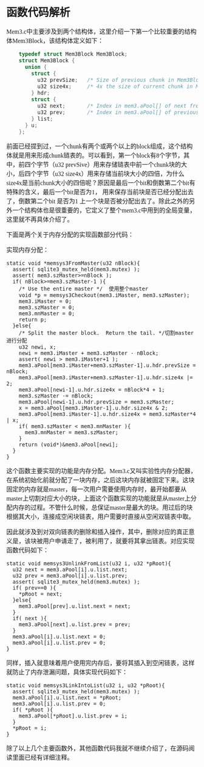 # 函数代码解析
<font face="微软雅黑" size="3px">

Mem3.c中主要涉及到两个结构体，这里介绍一下第一个比较重要的结构体Mem3Block，该结构体定义如下：
```c
	typedef struct Mem3Block Mem3Block;
	struct Mem3Block {
	  union {
	    struct {
	      u32 prevSize;   /* Size of previous chunk in Mem3Block elements */
	      u32 size4x;     /* 4x the size of current chunk in Mem3Block elements */
	    } hdr;
	    struct {
	      u32 next;       /* Index in mem3.aPool[] of next free chunk */
	      u32 prev;       /* Index in mem3.aPool[] of previous free chunk */
	    } list;
	  } u;
	};
```

前面已经提到过，一个chunk有两个或两个以上的block组成，这个结构体就是用来形成chunk链表的。可以看到，第一个block有8个字节，其中，前四个字节（u32 prevSive）用来存储链表中前一个chunk块的大小，后四个字节（u32 size4x）用来存储当前块大小的四倍，为什么size4x是当前chunk大小的四倍呢？原因是最后一个bit和倒数第二个bit有特殊的含义，最后一个bit是否为1， 用来保存当前块是否已经分配出去了，倒数第二个bit 是否为1 上一个块是否被分配出去了。除此之外的另外一个结构体也是很重要的，它定义了整个mem3.c中用到的全局变量，这里就不再具体介绍了。

下面是两个关于内存分配的实现函数部分代码：

实现内存分配：

	static void *memsys3FromMaster(u32 nBlock){
	  assert( sqlite3_mutex_held(mem3.mutex) );
	  assert( mem3.szMaster>=nBlock );
	  if( nBlock>=mem3.szMaster-1 ){
	    /* Use the entire master */  使用整个master
	    void *p = memsys3Checkout(mem3.iMaster, mem3.szMaster);
	    mem3.iMaster = 0;
	    mem3.szMaster = 0;
	    mem3.mnMaster = 0;
	    return p;
	  }else{
	    /* Split the master block.  Return the tail. */切割master进行分配
	    u32 newi, x;
	    newi = mem3.iMaster + mem3.szMaster - nBlock;
	    assert( newi > mem3.iMaster+1 );
	    mem3.aPool[mem3.iMaster+mem3.szMaster-1].u.hdr.prevSize = nBlock;
	    mem3.aPool[mem3.iMaster+mem3.szMaster-1].u.hdr.size4x |= 2;
	    mem3.aPool[newi-1].u.hdr.size4x = nBlock*4 + 1;
	    mem3.szMaster -= nBlock;
	    mem3.aPool[newi-1].u.hdr.prevSize = mem3.szMaster;
	    x = mem3.aPool[mem3.iMaster-1].u.hdr.size4x & 2;
	    mem3.aPool[mem3.iMaster-1].u.hdr.size4x = mem3.szMaster*4 | x;
	    if( mem3.szMaster < mem3.mnMaster ){
	      mem3.mnMaster = mem3.szMaster;
	    }
	    return (void*)&mem3.aPool[newi];
	  }
	}


这个函数主要实现的功能是内存分配。Mem3.c又叫实验性内存分配器，在系统初始化前就分配了一块内存，之后这块内存就被固定下来。这块固定的内存就是master，每一次用户需要使用内存时，最开始都要从master上切割对应大小的块，上面这个函数实现的功能就是从master上分配内存的过程。不管什么时候，总保证master是最大的块。用过后的块根据其大小，连接成空闲块链表，用户需要时直接从空闲双链表中取。

因此就涉及到对双向链表的删除和插入操作，其中，删除对应的真正意义是，该块被用户申请走了，被利用了，就要将其拿出链表。对应实现函数代码如下：

	static void memsys3UnlinkFromList(u32 i, u32 *pRoot){
	  u32 next = mem3.aPool[i].u.list.next;
	  u32 prev = mem3.aPool[i].u.list.prev;
	  assert( sqlite3_mutex_held(mem3.mutex) );
	  if( prev==0 ){
	    *pRoot = next;
	  }else{
	    mem3.aPool[prev].u.list.next = next;
	  }
	  if( next ){
	    mem3.aPool[next].u.list.prev = prev;
	  }
	  mem3.aPool[i].u.list.next = 0;
	  mem3.aPool[i].u.list.prev = 0;
	}

同样，插入就意味着用户使用完内存后，要将其插入到空闲链表，这样就防止了内存泄漏问题，具体实现代码如下：

	static void memsys3LinkIntoList(u32 i, u32 *pRoot){
	  assert( sqlite3_mutex_held(mem3.mutex) );
	  mem3.aPool[i].u.list.next = *pRoot;
	  mem3.aPool[i].u.list.prev = 0;
	  if( *pRoot ){
	    mem3.aPool[*pRoot].u.list.prev = i;
	  }
	  *pRoot = i;
	}


除了以上几个主要函数外，其他函数代码我就不继续介绍了，在源码阅读里面已经有详细注释。

